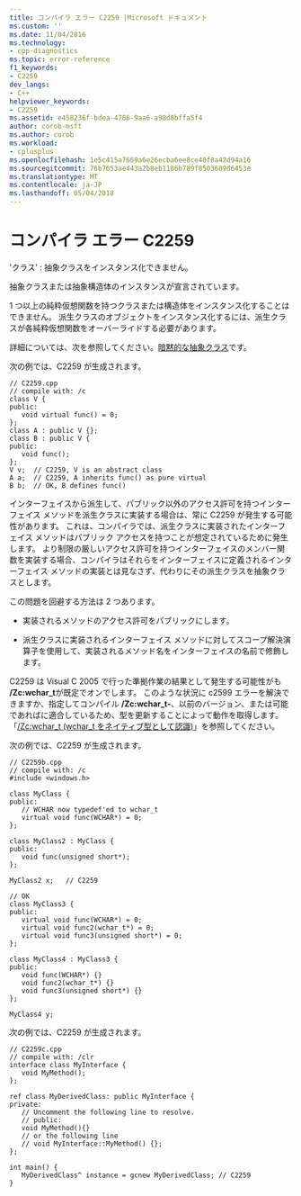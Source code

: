 ```yaml
---
title: コンパイラ エラー C2259 |Microsoft ドキュメント
ms.custom: ''
ms.date: 11/04/2016
ms.technology:
- cpp-diagnostics
ms.topic: error-reference
f1_keywords:
- C2259
dev_langs:
- C++
helpviewer_keywords:
- C2259
ms.assetid: e458236f-bdea-4786-9aa6-a98d8bffa5f4
author: corob-msft
ms.author: corob
ms.workload:
- cplusplus
ms.openlocfilehash: 1e5c415a7669a6e26ecba6ee8ce40f8a42d94a16
ms.sourcegitcommit: 76b7653ae443a2b8eb1186b789f8503609d6453e
ms.translationtype: MT
ms.contentlocale: ja-JP
ms.lasthandoff: 05/04/2018
---
```

# <a name="compiler-error-c2259"></a>コンパイラ エラー C2259
'クラス' : 抽象クラスをインスタンス化できません。  
  
 抽象クラスまたは抽象構造体のインスタンスが宣言されています。  
  
 1 つ以上の純粋仮想関数を持つクラスまたは構造体をインスタンス化することはできません。 派生クラスのオブジェクトをインスタンス化するには、派生クラスが各純粋仮想関数をオーバーライドする必要があります。  
  
 詳細については、次を参照してください。[暗黙的な抽象クラス](../../dotnet/how-to-define-and-consume-classes-and-structs-cpp-cli.md#BKMK_Implicitly_abstract_classes)です。  
  
 次の例では、C2259 が生成されます。  
  
```  
// C2259.cpp  
// compile with: /c  
class V {  
public:  
   void virtual func() = 0;  
};  
class A : public V {};  
class B : public V {  
public:  
   void func();  
};  
V v;  // C2259, V is an abstract class  
A a;  // C2259, A inherits func() as pure virtual  
B b;  // OK, B defines func()  
```  
  
 インターフェイスから派生して、パブリック以外のアクセス許可を持つインターフェイス メソッドを派生クラスに実装する場合は、常に C2259 が発生する可能性があります。  これは、コンパイラでは、派生クラスに実装されたインターフェイス メソッドはパブリック アクセスを持つことが想定されているために発生します。 より制限の厳しいアクセス許可を持つインターフェイスのメンバー関数を実装する場合、コンパイラはそれらをインターフェイスに定義されるインターフェイス メソッドの実装とは見なさず、代わりにその派生クラスを抽象クラスとします。  
  
 この問題を回避する方法は 2 つあります。  
  
-   実装されるメソッドのアクセス許可をパブリックにします。  
  
-   派生クラスに実装されるインターフェイス メソッドに対してスコープ解決演算子を使用して、実装されるメソッド名をインターフェイスの名前で修飾します。  
  
 C2259 は Visual C 2005 で行った準拠作業の結果として発生する可能性がも **/Zc:wchar_t**が既定でオンでします。 このような状況に c2599 エラーを解決できますか、指定してコンパイル **/Zc:wchar_t-**、以前のバージョン、または可能であればに適合しているため、型を更新することによって動作を取得します。 「[/Zc:wchar_t (wchar_t をネイティブ型として認識)](../../build/reference/zc-wchar-t-wchar-t-is-native-type.md)」を参照してください。  
  
 次の例では、C2259 が生成されます。  
  
```  
// C2259b.cpp  
// compile with: /c  
#include <windows.h>   
  
class MyClass {  
public:  
   // WCHAR now typedef'ed to wchar_t  
   virtual void func(WCHAR*) = 0;  
};  
  
class MyClass2 : MyClass {  
public:  
   void func(unsigned short*);  
};  
  
MyClass2 x;   // C2259  
  
// OK  
class MyClass3 {  
public:  
   virtual void func(WCHAR*) = 0;  
   virtual void func2(wchar_t*) = 0;  
   virtual void func3(unsigned short*) = 0;  
};  
  
class MyClass4 : MyClass3 {  
public:  
   void func(WCHAR*) {}  
   void func2(wchar_t*) {}  
   void func3(unsigned short*) {}  
};  
  
MyClass4 y;  
```  
  
 次の例では、C2259 が生成されます。  
  
```  
// C2259c.cpp  
// compile with: /clr  
interface class MyInterface {  
   void MyMethod();  
};  
  
ref class MyDerivedClass: public MyInterface {  
private:  
   // Uncomment the following line to resolve.  
   // public:  
   void MyMethod(){}  
   // or the following line  
   // void MyInterface::MyMethod() {};  
};  
  
int main() {  
   MyDerivedClass^ instance = gcnew MyDerivedClass; // C2259  
}  
```  
